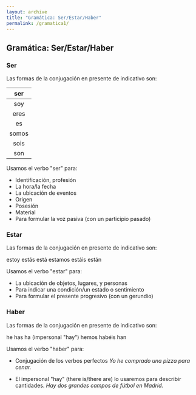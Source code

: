 ```yaml
---
layout: archive
title: "Gramática: Ser/Estar/Haber"
permalink: /gramatica1/
---
```


**Gramática:** Ser/Estar/Haber
-------------------------------------
### Ser

Las formas de la conjugación en presente de indicativo son: 

| ser |
|:---:|
| soy |
| eres |
| es |
| somos |
| sois | 
| son |


Usamos el verbo "ser" para:
- Identificación, profesión 
- La hora/la fecha 
- La ubicación de eventos
- Origen
- Posesión
- Material	
- Para formular la voz pasiva (con un participio pasado)

### Estar

Las formas de la conjugación en presente de indicativo son: 

   estoy
   estás
   está
   estamos
   estáis
   están


Usamos el verbo "estar" para:
- La ubicación de objetos, lugares, y personas
- Para indicar una condición/un estado o sentimiento 
- Para formular el presente progresivo (con un gerundio)


### Haber

Las formas de la conjugación en presente de indicativo son: 

   he
   has
   ha (impersonal "hay")
   hemos
   habéis
   han


Usamos el verbo "haber" para:
- Conjugación de los verbos perfectos 
  _Yo he comprado una pizza para cenar._

- El impersonal "hay" (there is/there are) lo usaremos para describir cantidades. 
  _Hay dos grandes campos de fútbol en Madrid._

